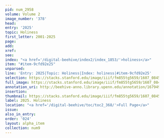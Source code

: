 ```yaml
---
pid: num_2958
volume: Volume 2
image_number: '378'
head:
entry: '2025'
topic: Holiness
first_letter: 2001-2025
page:
add:
xref:
see:
index: "<a href='/digital-beehive/index2/index_1853/'>holiness</a>"
item: "#item-9cfd92e25"
unparsed:
line: 'Entry: 2025|Topic: Holiness|Index: holiness|#item-9cfd92e25'
selection: https://stacks.stanford.edu/image/iiif/fm855tg5659/1607_0845/904,2038,2744,370/full/0/default.jpg
full_image: https://stacks.stanford.edu/image/iiif/fm855tg5659/1607_0845/full/full/0/default.jpg
annotation_uri: http://beehive-anno.library.upenn.edu/annotation/1679494218074
insertion:
thumbnail: https://stacks.stanford.edu/image/iiif/fm855tg5659/1607_0845/904,2038,600,180/250,/0/default.jpg
label: 2025. Holiness
location: "<a href='/digital-beehive/toc/toc2_368/'>Full Page</a>"
issue:
also_in_entry:
order: '024'
layout: alpha_item
collection: num9
---
```


